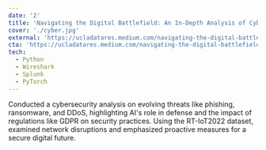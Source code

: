 ```yaml
---
date: '2'
title: 'Navigating the Digital Battlefield: An In-Depth Analysis of Cybersecurity Challenges & Innovations'
cover: './cyber.jpg'
external: 'https://ucladatares.medium.com/navigating-the-digital-battlefield-an-in-depth-analysis-of-cybersecurity-challenges-innovations-7d34be32e642'
cta: 'https://ucladatares.medium.com/navigating-the-digital-battlefield-an-in-depth-analysis-of-cybersecurity-challenges-innovations-7d34be32e642'
tech:
  - Python
  - Wireshark
  - Splunk
  - PyTorch
---
```


Conducted a cybersecurity analysis on evolving threats like phishing, ransomware, and DDoS, highlighting AI's role in defense and the impact of regulations like GDPR on security practices. Using the RT-IoT2022 dataset, examined network disruptions and emphasized proactive measures for a secure digital future.
